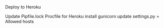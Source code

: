 Deploy to Heroku

Update Pipfile.lock
Procfile for Heroku
install gunicorn
update settings.py = Allowed hosts